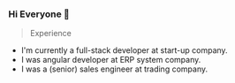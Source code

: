 ### Hi Everyone 👋
> Experience
- I'm currently a full-stack developer at start-up company.
- I was angular developer at ERP system company.
- I was a (senior) sales engineer at trading company.

<!--
**Jarimnark/Jarimnark** is a ✨ _special_ ✨ repository because its `README.md` (this file) appears on your GitHub profile.

Here are some ideas to get you started:

- 🔭 I’m currently working on ...
- 🌱 I’m currently learning ...
- 👯 I’m looking to collaborate on ...
- 🤔 I’m looking for help with ...
- 💬 Ask me about ...
- 📫 How to reach me: ...
- 😄 Pronouns: ...
- ⚡ Fun fact: ...
-->
